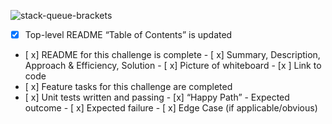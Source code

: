 ![stack-queue-brackets](<Screenshot 2024-05-15 at 7.15.18 PM.png>)

- [x] Top-level README “Table of Contents” is updated
- [ x] README for this challenge is complete
       - [ x] Summary, Description, Approach & Efficiency, Solution
       - [ x] Picture of whiteboard
       - [x ] Link to code
- [ x] Feature tasks for this challenge are completed
- [ x] Unit tests written and passing
       - [x] “Happy Path” - Expected outcome
       - [ x] Expected failure
       - [ x] Edge Case (if applicable/obvious)
